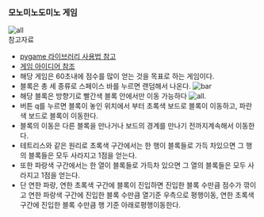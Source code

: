 ### 모노미노도미노 게임

![all](https://blog.kakaocdn.net/dn/dvSqH8/btqXu4y1D2s/9P1ahBYaKZmcRttToldo9k/img.png) <br/>
참고자료 </br>
- [pygame 라이브러리 사용법 참고](https://www.youtube.com/watch?v=Dkx8Pl6QKW0&t=456s) <br/>
- [게임 아이디어 참조](https://www.acmicpc.net/problem/19235)
- 해당 게임은 60초내에 점수를 많이 얻는 것을 목표로 하는 게임이다.
- 블록은 총 세 종류로 스페이스 바를 누르면 랜덤해서 나온다.
![bar](https://upload.acmicpc.net/1453b25c-e0c1-4b99-9eda-bba9336beab1/-/preview/)
- 해당 블록은 방향기로 빨간색 블록 안에서만 이동 가능하다
![all](https://blog.kakaocdn.net/dn/dvSqH8/btqXu4y1D2s/9P1ahBYaKZmcRttToldo9k/img.png).
- 버튼 q를 누르면 블록이 놓인 위치에서 부터 초록색 보드로 블록이 이동하고, 파란색 보드로
블록이 이동한다.
- 블록의 이동은 다른 블록을 만나거나 보드의 경계를 만나기 전까지계속해서 이동한다.
- 테트리스와 같은 원리로 초록색 구간에서는 한 행이 블록들로 가득 차있으면 그 행의
블록들은 모두 사라지고 1점을 얻는다.
- 또한 파랑색 구간에서는 한 열이 블록들로 가득차 있으면 그 열의 블록들은 모두 사라지고 1점을 얻는다.
- 단 연한 파랑, 연한 초록색 구간에 블록이 진입하면 진입한 블록 수만큼 점수가 깎이고 연한 파랑색 구간에 진입한 블록
수만큼 열기준 우측으로 평행이동, 연한 초록색 구간에 진입한 블록 수만큼 행 기준 아래로평행이동한다.



